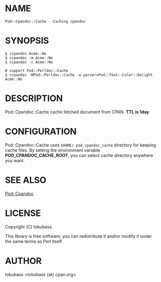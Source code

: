# NAME

    Pod::Cpandoc::Cache - Caching cpandoc

# SYNOPSIS

    $ ccpandoc Acme::No
    $ ccpandoc -m Acme::No
    $ ccpandoc -c Acme::No

    # support Pod::Perldoc::Cache
    $ ccpandoc -MPod::Perldoc::Cache -w parser=Pod::Text::Color::Delight Acme::No

# DESCRIPTION

Pod::Cpandoc::Cache cache fetched document from CPAN.
**TTL is 1day**.

# CONFIGURATION

Pod::Cpandoc::Cache uses `$HOME/.pod_cpandoc_cache` directory for keeping cache files. By setting the environment variable **POD\_CPANDOC\_CACHE\_ROOT**, you can select cache directory anywhere you want.

# SEE ALSO

[Pod::Cpandoc](https://metacpan.org/pod/Pod::Cpandoc)

# LICENSE

Copyright (C) tokubass.

This library is free software; you can redistribute it and/or modify
it under the same terms as Perl itself.

# AUTHOR

tokubass &lt;tokubass {at} cpan.org>
